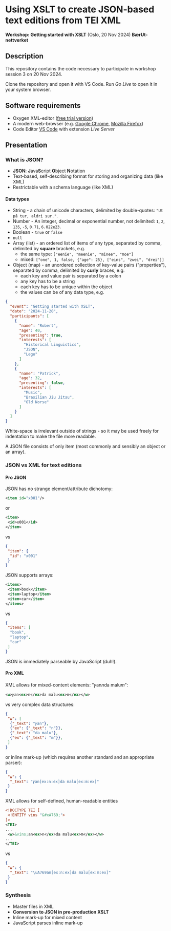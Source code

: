 # Using XSLT to create JSON-based text editions from TEI XML
**Workshop: Getting started with XSLT** (Oslo, 20 Nov 2024) **BærUt-nettverket**

## Description

This repository contains the code necessary to participate in workshop session 3 on 20 Nov 2024.

Clone the repository and open it with VS Code. Run *Go Live* to open it in your system browser.

## Software requirements

* Oxygen XML-editor ([free trial version](https://www.oxygenxml.com/xml_editor/register.html?p=editor))
* A modern web-browser (e.g. [Google Chrome](https://www.google.com/chrome/), [Mozilla Firefox](https://www.mozilla.org/en-US/firefox/new/))
* Code Editor [VS Code](https://code.visualstudio.com/) with extension *Live Server*

## Presentation

### What is JSON?

* **JSON**: **J**ava**S**cript **O**bject **N**otation
* Text-based, self-describing format for storing and organizing data (like XML)
* Restrictable with a schema language (like XML)

#### Data types

* String - a chain of unicode characters, delimited by double-quotes: `"Ut på tur, aldri sur."`.
* Number - An integer, decimal or exponential number, not delimited: `1`, `2`, `135`, `-5`, `0.71`, `6.022e23`.
* Boolean - `true` or `false`
* `null`
* Array (list) - an ordered list of items of any type, separated by comma, delimited by **square** brackets, e.g.
  * the same type: `["eenie", "meenie", "minee", "moe"]`
  * mixed: `["one", 1, false, {"age": 25}, ["eins", "zwei", "drei"]]`
* Object (map) - an unordered collection of key-value pairs ("properties"), separated by comma, delimited by **curly** braces, e.g.
  * each key and value pair is separated by a colon
  * any key has to be a string
  * each key has to be unique within the object
  * the values can be of any data type, e.g.
```json
{
  "event": "Getting started with XSLT",
  "date": "2024-11-20",
  "participants": [
    {
      "name": "Robert",
      "age": 40,
      "presenting": true,
      "interests": [
        "Historical Linguistics",
        "JSON",
        "Lego"
      ]
    },
    {
      "name": "Patrick",
      "age": 32,
      "presenting": false,
      "interests": [
        "Music",
        "Brasilian Jiu Jitsu",
        "Old Norse"
      ]
    }
  ]
}
```

White-space is irrelevant outside of strings - so it may be used freely for indentation to make the file more readable.

A JSON file consists of only item (most commonly and sensibly an object or an array).

### JSON vs XML for text editions

#### Pro JSON

JSON has no strange element/attribute dichotomy:
```xml
<item id="x001"/>
```
or 
```xml
<item>
 <id>x001</id>
</item>
```
vs
```json
{
 "item": {
  "id": "x001"
 }
}
```

JSON supports arrays:
```xml
<items>
 <item>book</item>
 <item>laptop</item>
 <item>car</item>
</items>
```
vs
```json
{
 "items": [
  "book",
  "laptop",
  "car"
 ]
}
```

JSON is immediately parseable by JavaScript (duh!).

#### Pro XML
XML allows for mixed-content elements: "ꝩan*n*da malu*m*":
```xml
<w>ꝩan<ex>n</ex>da malu<ex>m</ex></w>
```
vs very complex data structures:
```json
{
 "w": [
  {"_text": "ꝩan"},
  {"ex": {"_text": "n"}},
  {"_text": "da malu"},
  {"ex": {"_text": "m"}},
 ]
}
```
or inline mark-up (which requires another standard and an appropriate parser):
```json
{
 "w": {
  "_text": "ꝩan[ex:n:ex]da malu[ex:m:ex]"
 }
}
```

XML allows for self-defined, human-readable entities
```xml
<!DOCTYPE TEI [
 <!ENTITY vins "&#xA769;">
]>
<TEI>
...
 <w>&vins;an<ex>n</ex>da malu<ex>m</ex></w>
...
</TEI>
```
vs
```json
{
 "w": {
  "_text": "\uA769an[ex:n:ex]da malu[ex:m:ex]"
 }
}
```

### Synthesis

* Master files in XML
* **Conversion to JSON in pre-production XSLT**
* Inline mark-up for mixed content
* JavaScript parses inline mark-up
